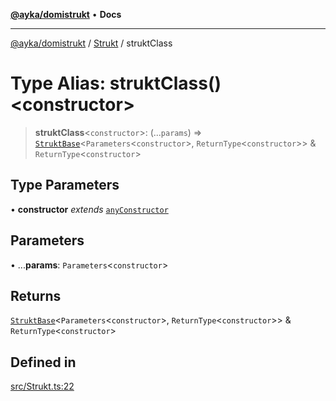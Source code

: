 [**@ayka/domistrukt**](../../../README.md) • **Docs**

***

[@ayka/domistrukt](../../../globals.md) / [Strukt](../README.md) / struktClass

# Type Alias: struktClass()\<constructor\>

> **struktClass**\<`constructor`\>: (...`params`) => [`StruktBase`](../../StruktBase/classes/StruktBase.md)\<`Parameters`\<`constructor`\>, `ReturnType`\<`constructor`\>\> & `ReturnType`\<`constructor`\>

## Type Parameters

• **constructor** *extends* [`anyConstructor`](../../Types/type-aliases/anyConstructor.md)

## Parameters

• ...**params**: `Parameters`\<`constructor`\>

## Returns

[`StruktBase`](../../StruktBase/classes/StruktBase.md)\<`Parameters`\<`constructor`\>, `ReturnType`\<`constructor`\>\> & `ReturnType`\<`constructor`\>

## Defined in

[src/Strukt.ts:22](https://github.com/AndreyMork/domistrukt/blob/e424882f37eb3cff2d317c2f62ddcbe7f7556be1/src/Strukt.ts#L22)

